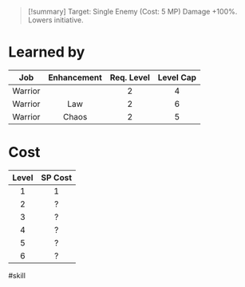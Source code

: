 >[!summary]
>Target: Single Enemy (Cost: 5 MP)
>Damage +100%.
>Lowers initiative.
# Learned by
| Job   | Enhancement | Req. Level | Level Cap |
|:-------:|:-----------:|:----------:|:---------:|
| Warrior |             | 2          | 4         | 
| Warrior | Law         | 2          | 6         |
| Warrior | Chaos       | 2          | 5         |
# Cost
| Level | SP Cost |
|:-----:|:-------:|
| 1     | 1       |
| 2     | ?       |
| 3     | ?       |
| 4     | ?       |
| 5     | ?       |
| 6     | ?       | 

#skill 